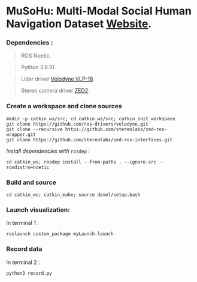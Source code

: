 # MuSoHu: Multi-Modal Social Human Navigation Dataset [Website](https://cs.gmu.edu/~xiao/Research/MuSoHu/MuSoHu.html).

### Dependencies :

> ROS Noetic.

> Python 3.8.10.

> Lidar driver [Velodyne VLP-16](https://github.com/ros-drivers/velodyne).

> Stereo camera driver [ZED2](https://github.com/stereolabs/zed-ros-wrapper).

### Create a workspace and clone sources

```
mkdir -p catkin_ws/src; cd catkin_ws/src; catkin_init_workspace
git clone https://github.com/ros-drivers/velodyne.git
git clone --recursive https://github.com/stereolabs/zed-ros-wrapper.git
git clone https://github.com/stereolabs/zed-ros-interfaces.git
```

*Install dependencies with* `rosdep` : 
```
cd catkin_ws; rosdep install --from-paths . --ignore-src --rosdistro=noetic
```

### Build and source

```
cd catkin_ws; catkin_make; source devel/setup.bash
```

### Launch visualization: 

In terminal 1 :
```
roslaunch custom_package myLaunch.launch
```

### Record data

In terminal 2 :
```
python3 record.py
```